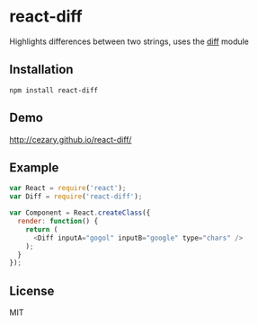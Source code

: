 # react-diff

Highlights differences between two strings, uses the [diff](https://www.npmjs.com/package/diff) module

## Installation

```
npm install react-diff
```

## Demo

http://cezary.github.io/react-diff/

## Example

```javascript
var React = require('react');
var Diff = require('react-diff');

var Component = React.createClass({
  render: function() {
    return (
      <Diff inputA="gogol" inputB="google" type="chars" />
    );
  }
});
```

## License

MIT
